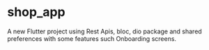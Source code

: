 # shop_app

A new Flutter project using Rest Apis, bloc, dio package and shared preferences with some features such  Onboarding screens. 














